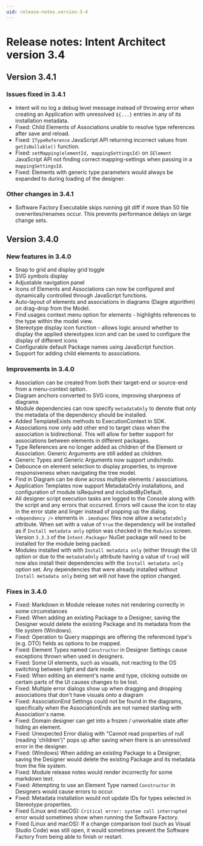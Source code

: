 ```yaml
---
uid: release-notes.version-3-4
---
```

# Release notes: Intent Architect version 3.4

## Version 3.4.1

### Issues fixed in 3.4.1

- Intent will no log a debug level message instead of throwing error when creating an Application with unresolved `${...}` entries in any of its installation metadata.
- Fixed: Child Elements of Associations unable to resolve type references after save and reload.
- Fixed: `ITypeReference` JavaScript API returning incorrect values from `getIsNullable()` function.
- Fixed: `setMapping(elementId, mappingSettingsId)` on `IElement` JavaScript API not finding correct mapping-settings when passing in a `mappingSettingsId`.
- Fixed: Elements with generic type parameters would always be expanded to during loading of the designer.

### Other changes in 3.4.1

- Software Factory Executable skips running git diff if more than 50 file overwrites/renames occur. This prevents performance delays on large change sets.

## Version 3.4.0

### New features in 3.4.0

- Snap to grid and display grid toggle
- SVG symbols display
- Adjustable navigation panel
- Icons of Elements and Associations can now be configured and dynamically controlled through JavaScript functions.
- Auto-layout of elements and associations in diagrams (Dagre algorithm) on drag-drop from the Model.
- Find usages context menu option for elements - highlights references to the type within the model view.
- Stereotype display icon function - allows logic around whether to display the applied stereotypes icon and can be used to configure the display of different icons
- Configurable default Package names using JavaScript function.
- Support for adding child elements to associations.

### Improvements in 3.4.0

- Association can be created from both their target-end or source-end from a menu-context option.
- Diagram anchors converted to SVG icons, improving sharpness of diagrams
- Module dependencies can now specify `metadataOnly` to denote that only the metadata of the dependency should be installed.
- Added TemplateExists methods to ExecutionContext in SDK.
- Associations now only add other end to target class when the association is bidirectional. This will allow for better support for associations between elements in different packages.
- Type References are no longer added as children of the Element or Association. Generic Arguments are still added as children.
- Generic Types and Generic Arguments now support undo/redo.
- Debounce on element selection to display properties, to improve responsiveness when navigating the tree model.
- Find in Diagram can be done across multiple elements / associations.
- Application Templates now support MetadataOnly installations, and configuration of module isRequired and includedByDefault.
- All designer script execution tasks are logged to the Console along with the script and any errors that occurred. Errors will cause the icon to stay in the error state and linger instead of popping up the dialog.
- `<dependency />` elements in `.imodspec` files now allow a `metadataOnly` attribute. When set with a value of `true` the dependency will be installed as if `Install metadata only` option was checked in the `Modules` screen. Version `3.3.3` of the `Intent.Packager` NuGet package will need to be installed for the module being packed.
- Modules installed with with `Install metadata only` (either through the UI option or due to the `metadataOnly` attribute having a value of `true`) will now also install their dependencies with the `Install metadata only` option set. Any dependencies that were already installed without `Install metadata only` being set will not have the option changed.


### Fixes in 3.4.0

- Fixed: Markdown in Module release notes not rendering correctly in some circumstances
- Fixed: When adding an existing Package to a Designer, saving the Designer would delete the existing Package and its metadata from the file system (Windows).
- Fixed: Operation to Query mappings are offering the referenced type's (e.g. DTO) fields as options to be mapped.
- Fixed: Element Types named `Constructor` in Designer Settings cause exceptions thrown when used in designers.
- Fixed: Some UI elements, such as visuals, not reacting to the OS switching between light and dark mode.
- Fixed: When editing an element's name and type, clicking outside on certain parts of the UI causes changes to be lost.
- Fixed: Multiple error dialogs show up when dragging and dropping associations that don't have visuals onto a diagram
- Fixed: AssociationEnd Settings could not be found in the diagrams, specifically when the AssociationEnds are not named starting with Association's name.
- Fixed: Domain designer can get into a frozen / unworkable state after hiding an element.
- Fixed: Unexpected Error dialog with "Cannot read properties of null (reading 'children')" pops up after saving when there is an unresolved error in the designer.
- Fixed: (Windows) When adding an existing Package to a Designer, saving the Designer would delete the existing Package and its metadata from the file system.
- Fixed: Module release notes would render incorrectly for some markdown text.
- Fixed: Attempting to use an Element Type named `Constructor` in Designers would cause errors to occur.
- Fixed: Metadata installation would not update IDs for types selected in Stereotype properties.
- Fixed (Linux and macOS): `Critical error: system call interrupted` error would sometimes show when running the Software Factory.
- Fixed (Linux and macOS): If a change comparison tool (such as Visual Studio Code) was still open, it would sometimes prevent the Software Factory from being able to finish or restart.
